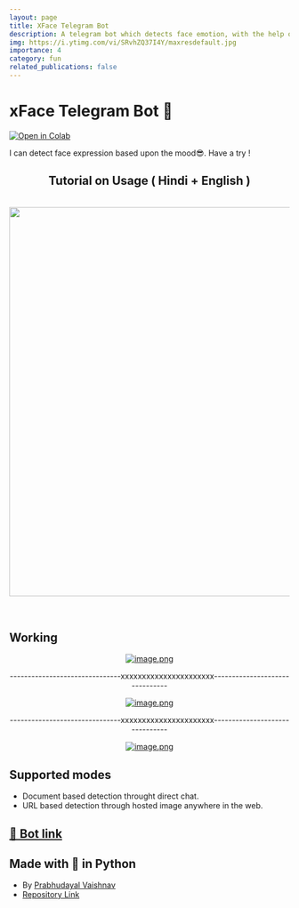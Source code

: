 ```yaml
---
layout: page
title: XFace Telegram Bot      
description: A telegram bot which detects face emotion, with the help of Python.
img: https://i.ytimg.com/vi/SRvhZQ37I4Y/maxresdefault.jpg
importance: 4
category: fun
related_publications: false
---
```


# xFace Telegram Bot 🤖 
<a href="https://colab.research.google.com/github/xprabhudayal/xface/blob/main/XFACE_bot.ipynb" target="_blank">
  <img src="https://colab.research.google.com/assets/colab-badge.svg" alt="Open in Colab"/>
</a>

<p>
</p>
I can detect face expression based upon the mood😎. Have a try !


<table> 
   <!--<td>-->
      <div align='center'>
      <h2>Tutorial on Usage ( Hindi + English )</h2>
      <br>
      <a href="https://www.youtube.com/watch?v=SRvhZQ37I4Y">
      <img src="https://i.ytimg.com/vi/SRvhZQ37I4Y/maxresdefault.jpg" width='700'>
      </a>
      </div>
      <br>
      <div align='center'>
   <!--</td>-->
</table>
        
## Working
<div align='center'>

[![image.png](https://i.postimg.cc/bwNcWLKK/image.png)](https://postimg.cc/pp76nQVZ)

<p>-------------------------------xxxxxxxxxxxxxxxxxxxxxx-------------------------------</p> 

[![image.png](https://i.postimg.cc/wB4J860D/image.png)](https://postimg.cc/cKY6fNqJ)

<p>-------------------------------xxxxxxxxxxxxxxxxxxxxxx-------------------------------</p> 

[![image.png](https://i.postimg.cc/rmKq3TP0/image.png)](https://postimg.cc/7GrvJFDw)

</div>


## Supported modes

- Document based detection throught direct chat.
- URL based detection through hosted image anywhere in the web.


## [🤖 Bot link](https://t.me/x_face_expression_bot)
 
## Made with 💖 in Python 

- By [Prabhudayal Vaishnav](https://www.github.com/xprabhudayal)
- [Repository Link](https://www.github.com/xprabhudayal/xface)

